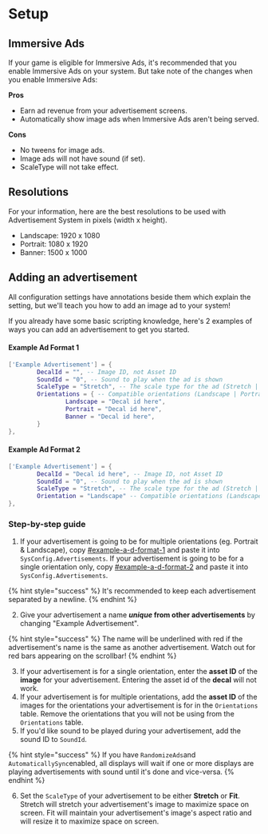 # Setup

## Immersive Ads

If your game is eligible for Immersive Ads, it's recommended that you enable Immersive Ads on your system. But take note of the changes when you enable Immersive Ads:

**Pros**

* Earn ad revenue from your advertisement screens.
* Automatically show image ads when Immersive Ads aren't being served.

**Cons**

* No tweens for image ads.
* Image ads will not have sound (if set).
* ScaleType will not take effect.

## Resolutions

For your information, here are the best resolutions to be used with Advertisement System in pixels (width x height).

* Landscape: 1920 x 1080
* Portrait: 1080 x 1920
* Banner: 1500 x 1000

## Adding an advertisement

All configuration settings have annotations beside them which explain the setting, but we'll teach you how to add an image ad to your system!

If you already have some basic scripting knowledge, here's 2 examples of ways you can add an advertisement to get you started.

#### **Example Ad Format 1**

```lua
['Example Advertisement'] = {
		DecalId = "", -- Image ID, not Asset ID
		SoundId = "0", -- Sound to play when the ad is shown
		ScaleType = "Stretch", -- The scale type for the ad (Stretch | Fit)
		Orientations = { -- Compatible orientations (Landscape | Portrait | Banner)
				Landscape = "Decal id here",
				Portrait = "Decal id here",
				Banner = "Decal id here",
		}
},
```

#### **Example Ad Format 2**

```lua
['Example Advertisement'] = {
		DecalId = "Decal id here", -- Image ID, not Asset ID
		SoundId = "0", -- Sound to play when the ad is shown
		ScaleType = "Stretch", -- The scale type for the ad (Stretch | Fit)
		Orientation = "Landscape" -- Compatible orientations (Landscape | Portrait | Banner)
},
```

### Step-by-step guide

1. If your advertisement is going to be for multiple orientations (eg. Portrait & Landscape), copy [#example-a-d-format-1](setup.md#example-a-d-format-1 "mention") and paste it into `SysConfig.Advertisements`. If your advertisement is going to be for a single orientation only, copy [#example-a-d-format-2](setup.md#example-a-d-format-2 "mention") and paste it into `SysConfig.Advertisements`.

{% hint style="success" %}
It's recommended to keep each advertisement separated by a newline.
{% endhint %}

2. Give your advertisement a name _**unique**_**&#x20;from other advertisements** by changing "Example Advertisement".

{% hint style="success" %}
The name will be underlined with red if the advertisement's name is the same as another advertisement. Watch out for red bars appearing on the scrollbar!
{% endhint %}

3. If your advertisement is for a single orientation, enter the **asset ID** of the **image** for your advertisement. Entering the asset id of the **decal** will not work.
4. If your advertisement is for multiple orientations, add the **asset ID** of the images for the orientations your advertisement is for in the `Orientations` table. Remove the orientations that you will not be using from the `Orientations` table.
5. If you'd like sound to be played during your advertisement, add the sound ID to `SoundId`.

{% hint style="success" %}
If you have `RandomizeAds`and `AutomaticallySync`enabled, all displays will wait if one or more displays are playing advertisements with sound until it's done and vice-versa.
{% endhint %}

6. Set the `ScaleType` of your advertisement to be either **Stretch** or **Fit**. Stretch will stretch your advertisement's image to maximize space on screen. Fit will maintain your advertisement's image's aspect ratio and will resize it to maximize space on screen.
